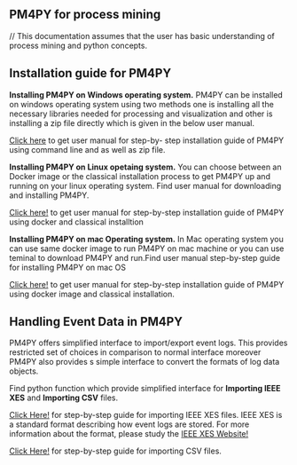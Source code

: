 ## PM4PY for process mining 
// This documentation assumes that the user has basic understanding of process mining and python concepts.


  ## Installation guide for PM4PY 

 __Installing PM4PY on Windows operating system.__
  PM4PY can be installed on windows operating system using two methods one is installing all the necessary libraries needed for processing and visualization and other is installing a zip file directly which is given in the below user manual.

  [Click here](pm4pywindows.pdf) to get user manual for step-by- step installation guide of PM4PY using command line and as well as zip file.

 __Installing PM4PY on Linux opetaing system.__
  You can choose between an Docker image or the classical installation process to get PM4PY up and running on your linux operating system. Find user manual for downloading and installing PM4PY.
  
  [Click here!](pm4pyLinux.pdf) to get user manual for step-by-step installation guide of PM4PY using docker and classical installtion
  
  __Installing PM4PY on mac Operating system.__
   In Mac operating system you can use same docker image to run PM4PY on mac machine or you can use teminal to download PM4PY and run.Find user manual step-by-step guide for installing PM4PY on mac OS
   
   [Click here!](pm4pymacos.pdf) to get user manual for step-by-step installation guide of PM4PY using docker image and classical installation.
   

## Handling Event Data in PM4PY

  PM4PY offers simplified interface to import/export event logs. This provides restricted set of choices in comparison to normal interface moreover PM4PY also provides s simple interface to convert the formats of log data objects.
  
  Find python function which provide simplified interface for __Importing IEEE XES__ and __Importing CSV__ files. 
   
   [Click Here!](pm4pyimportieeexes.pdf) for step-by-step guide for importing IEEE XES files.
   IEEE XES is a standard format describing how event logs are stored. For more information about the format, please study the [IEEE XES Website!](http://www.xes-standard.org/)
   
   [Click Here!]() for step-by-step guide for importing CSV files.
   
